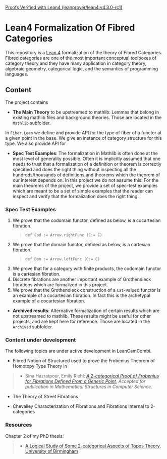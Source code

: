[Proofs Verified with Lean4 (leanprover/lean4:v4.3.0-rc1)](https://github.com/sinhp/LeanHomotopyFrobenius/blob/master/lean-toolchain)

# Lean4 Formalization Of Fibred Categories

This repository is a [Lean 4](https://github.com/leanprover/lean4) formalization of the theory of Fibred Categories. Fibred categories are one of the most important conceptual toolboxes of category theory and they have many application in category theory, algebraic geometry, categorical logic, and the semantics of programming languages. 

## Content

The project contains

* **The Main Theory** to be upstreamed to mathlib: Lemmas that belong in existing mathlib files and background theories. Those are located in the `Mathlib` subfolder.

In `Fiber.Lean` we define and provide API for the type of fiber of a functor at a given point in the base. We give an instance of category structure for this type. We also provide API for 


* **Spec Test Examples**: The formalization in Mathlib is often done at the most level of generality possible. Often it is implicitly assumed that one needs to trust that a formalization of a definition or theorem is correctly specified and does the right thing without inspecting all the hundreds/thousands of definitions and theorems which the theorem of our interest depends on. In this project we do not assume this: For the main theorems of the project, we provide a set of spec-test examples which are meant to be a set of simple examples that the reader can inspect and verify that the formalization does the right thing.

### Spec Test Examples

1. We prove that the codomain functor, defined as below, is a cocartesian fibration. 
    > `def Cod := Arrow.rightFunc (C:= C)`
2. We prove that the domain functor, defined as below, is a cartesian fibration.
    > `def Dom := Arrow.leftFunc (C:= C)`
3. We prove that for a category with finite products, the codomain functor is a cartesian fibration.   
4. Discrete fibrations are another important example of Grothendieck fibrations which are formalized in this project. 
5. We prove that the Grothendieck construction of a `Cat`-valued functor is an example of a cocartesian fibration. In fact this is the archetypal example of a cocartesian fibration.
* **Archived results**: Alternative formalization of certain results which are not upstreamed to mathlib. These results might be useful for other projects, and are kept here for reference. Those are located in the `Archived` subfolder.


### Content under development

The following topics are under active development in LeanCamCombi.

* Fibred Notion of Structured used to prove the Frobenius Theorem of Homotopy Type Theory in 

> - Sina Hazratpour, Emily Riehl: [*A 2-categorical Proof of Frobenius for Fibrations Defined From a Generic Point*](https://arxiv.org/abs/2210.00078), *Accepted for publication in Mathematical Structures in Computer Science.* 

* The Theory of Street Fibrations 

* Chevalley Characterization of Fibrations and Fibrations Internal to 2-categories

### Resources 
Chapter 2 of my PhD thesis: 
> - [A Logical Study of Some 2-categorical Aspects of Topos Theory, University of Birmingham](https://etheses.bham.ac.uk//id/eprint/9752/7/Hazratpour2019PhD.pdf)



